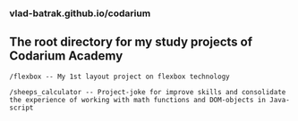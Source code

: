 ### vlad-batrak.github.io/codarium

## The root directory for my study projects of Codarium Academy


    /flexbox -- My 1st layout project on flexbox technology

    /sheeps_calculator -- Project-joke for improve skills and consolidate the experience of working with math functions and DOM-objects in Java-script